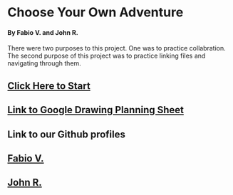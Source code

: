 # Choose Your Own Adventure
#### By Fabio V. and John R.

There were two purposes to this project. One was to practice collabration. The second purpose of this project was to practice linking files and navigating through them.

## [Click Here to Start](home.md)

## [Link to Google Drawing Planning Sheet](https://docs.google.com/a/hstat.org/drawings/d/1isdTjDzbfPOKUJVgTPPWqhmUtELdFH5w4VTgNBobGdE/edit?usp=sharing)

## Link to our Github profiles
## [Fabio V.]()
## [John R.]()
